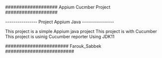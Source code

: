 ################### Appium Cucmber Project ###################

   ---------------- Project Appium Java ----------------

This project is a simple Appium java project
This project is with Cucumber
This project is usinig Cucumber reporter
Using JDK11

####################### Farouk_Sabbek #########################
